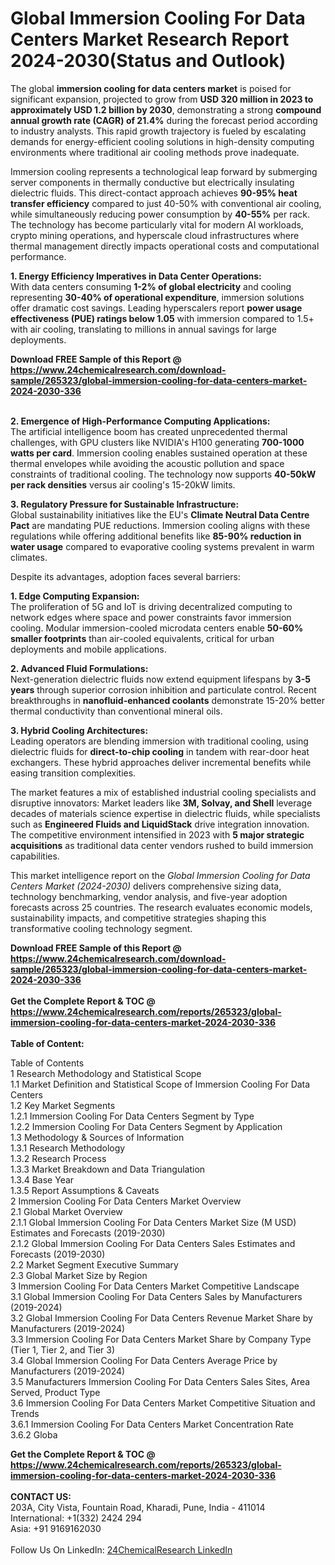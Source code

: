 <h1>Global Immersion Cooling For Data Centers Market Research Report 2024-2030(Status and Outlook)</h1><p>The global <strong>immersion cooling for data centers market</strong> is poised for significant expansion, projected to grow from <strong>USD 320 million in 2023 to approximately USD 1.2 billion by 2030</strong>, demonstrating a strong <strong>compound annual growth rate (CAGR) of 21.4%</strong> during the forecast period according to industry analysts. This rapid growth trajectory is fueled by escalating demands for energy-efficient cooling solutions in high-density computing environments where traditional air cooling methods prove inadequate.</p><p>Immersion cooling represents a technological leap forward by submerging server components in thermally conductive but electrically insulating dielectric fluids. This direct-contact approach achieves <strong>90-95% heat transfer efficiency</strong> compared to just 40-50% with conventional air cooling, while simultaneously reducing power consumption by <strong>40-55%</strong> per rack. The technology has become particularly vital for modern AI workloads, crypto mining operations, and hyperscale cloud infrastructures where thermal management directly impacts operational costs and computational performance.</p><p><strong>1. Energy Efficiency Imperatives in Data Center Operations:</strong><br>
With data centers consuming <strong>1-2% of global electricity</strong> and cooling representing <strong>30-40% of operational expenditure</strong>, immersion solutions offer dramatic cost savings. Leading hyperscalers report <strong>power usage effectiveness (PUE) ratings below 1.05</strong> with immersion compared to 1.5+ with air cooling, translating to millions in annual savings for large deployments.</p><div><b>Download FREE Sample of this Report @ 
            <a href="https://www.24chemicalresearch.com/download-sample/265323/global-immersion-cooling-for-data-centers-market-2024-2030-336">
            https://www.24chemicalresearch.com/download-sample/265323/global-immersion-cooling-for-data-centers-market-2024-2030-336</a></b></div><br><p><strong>2. Emergence of High-Performance Computing Applications:</strong><br>
The artificial intelligence boom has created unprecedented thermal challenges, with GPU clusters like NVIDIA's H100 generating <strong>700-1000 watts per card</strong>. Immersion cooling enables sustained operation at these thermal envelopes while avoiding the acoustic pollution and space constraints of traditional cooling. The technology now supports <strong>40-50kW per rack densities</strong> versus air cooling's 15-20kW limits.</p><p><strong>3. Regulatory Pressure for Sustainable Infrastructure:</strong><br>
Global sustainability initiatives like the EU's <strong>Climate Neutral Data Centre Pact</strong> are mandating PUE reductions. Immersion cooling aligns with these regulations while offering additional benefits like <strong>85-90% reduction in water usage</strong> compared to evaporative cooling systems prevalent in warm climates.</p><p>Despite its advantages, adoption faces several barriers:</p><p><strong>1. Edge Computing Expansion:</strong><br>
The proliferation of 5G and IoT is driving decentralized computing to network edges where space and power constraints favor immersion cooling. Modular immersion-cooled microdata centers enable <strong>50-60% smaller footprints</strong> than air-cooled equivalents, critical for urban deployments and mobile applications.</p><p><strong>2. Advanced Fluid Formulations:</strong><br>
Next-generation dielectric fluids now extend equipment lifespans by <strong>3-5 years</strong> through superior corrosion inhibition and particulate control. Recent breakthroughs in <strong>nanofluid-enhanced coolants</strong> demonstrate 15-20% better thermal conductivity than conventional mineral oils.</p><p><strong>3. Hybrid Cooling Architectures:</strong><br>
Leading operators are blending immersion with traditional cooling, using dielectric fluids for <strong>direct-to-chip cooling</strong> in tandem with rear-door heat exchangers. These hybrid approaches deliver incremental benefits while easing transition complexities.</p><p>The market features a mix of established industrial cooling specialists and disruptive innovators: Market leaders like <strong>3M, Solvay, and Shell</strong> leverage decades of materials science expertise in dielectric fluids, while specialists such as <strong>Engineered Fluids and LiquidStack</strong> drive integration innovation. The competitive environment intensified in 2023 with <strong>5 major strategic acquisitions</strong> as traditional data center vendors rushed to build immersion capabilities.</p><p>This market intelligence report on the <em>Global Immersion Cooling for Data Centers Market (2024-2030)</em> delivers comprehensive sizing data, technology benchmarking, vendor analysis, and five-year adoption forecasts across 25 countries. The research evaluates economic models, sustainability impacts, and competitive strategies shaping this transformative cooling technology segment.</p><div><b>Download FREE Sample of this Report @ 
            <a href="https://www.24chemicalresearch.com/download-sample/265323/global-immersion-cooling-for-data-centers-market-2024-2030-336">
            https://www.24chemicalresearch.com/download-sample/265323/global-immersion-cooling-for-data-centers-market-2024-2030-336</a></b></div><br><div><b>Get the Complete Report & TOC @ 
            <a href="https://www.24chemicalresearch.com/reports/265323/global-immersion-cooling-for-data-centers-market-2024-2030-336">
            https://www.24chemicalresearch.com/reports/265323/global-immersion-cooling-for-data-centers-market-2024-2030-336</a></b></div><br>
            <b>Table of Content:</b><p>Table of Contents<br />
1 Research Methodology and Statistical Scope<br />
1.1 Market Definition and Statistical Scope of Immersion Cooling For Data Centers<br />
1.2 Key Market Segments<br />
1.2.1 Immersion Cooling For Data Centers Segment by Type<br />
1.2.2 Immersion Cooling For Data Centers Segment by Application<br />
1.3 Methodology & Sources of Information<br />
1.3.1 Research Methodology<br />
1.3.2 Research Process<br />
1.3.3 Market Breakdown and Data Triangulation<br />
1.3.4 Base Year<br />
1.3.5 Report Assumptions & Caveats<br />
2 Immersion Cooling For Data Centers Market Overview<br />
2.1 Global Market Overview<br />
2.1.1 Global Immersion Cooling For Data Centers Market Size (M USD) Estimates and Forecasts (2019-2030)<br />
2.1.2 Global Immersion Cooling For Data Centers Sales Estimates and Forecasts (2019-2030)<br />
2.2 Market Segment Executive Summary<br />
2.3 Global Market Size by Region<br />
3 Immersion Cooling For Data Centers Market Competitive Landscape<br />
3.1 Global Immersion Cooling For Data Centers Sales by Manufacturers (2019-2024)<br />
3.2 Global Immersion Cooling For Data Centers Revenue Market Share by Manufacturers (2019-2024)<br />
3.3 Immersion Cooling For Data Centers Market Share by Company Type (Tier 1, Tier 2, and Tier 3)<br />
3.4 Global Immersion Cooling For Data Centers Average Price by Manufacturers (2019-2024)<br />
3.5 Manufacturers Immersion Cooling For Data Centers Sales Sites, Area Served, Product Type<br />
3.6 Immersion Cooling For Data Centers Market Competitive Situation and Trends<br />
3.6.1 Immersion Cooling For Data Centers Market Concentration Rate<br />
3.6.2 Globa</p><div><b>Get the Complete Report & TOC @ 
            <a href="https://www.24chemicalresearch.com/reports/265323/global-immersion-cooling-for-data-centers-market-2024-2030-336">
            https://www.24chemicalresearch.com/reports/265323/global-immersion-cooling-for-data-centers-market-2024-2030-336</a></b></div><br><b>CONTACT US:</b><br>
            203A, City Vista, Fountain Road, Kharadi, Pune, India - 411014<br>
            International: +1(332) 2424 294<br>
            Asia: +91 9169162030 <br><br>
            Follow Us On LinkedIn: <a href="https://www.linkedin.com/company/24chemicalresearch/">24ChemicalResearch LinkedIn</a>